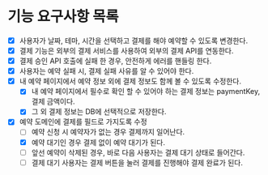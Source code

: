 # 기능 요구사항 목록
- [x] 사용자가 날짜, 테마, 시간을 선택하고 결제를 해야 예약할 수 있도록 변경한다.
- [x] 결제 기능은 외부의 결제 서비스를 사용하여 외부의 결제 API를 연동한다.
- [x] 결제 승인 API 호출에 실패 한 경우, 안전하게 에러를 핸들링 한다.
- [x] 사용자는 예약 실패 시, 결제 실패 사유를 알 수 있어야 한다.
- [X] 내 예약 페이지에서 예약 정보 외에 결제 정보도 함께 볼 수 있도록 수정한다.
  - [X] 내 예약 페이지에서 필수로 확인 할 수 있어야 하는 결제 정보는 paymentKey, 결제 금액이다.
  - [X] 그 외 결제 정보는 DB에 선택적으로 저장한다.
- [X] 예약 도메인에 결제를 필드로 가지도록 수정
  - [ ] 예약 신청 시 예약자가 없는 경우 결제까지 일어난다.
  - [X] 예약 대기인 경우 결제 없이 예약 대기가 된다.
  - [ ] 앞선 예약이 삭제된 경우, 바로 다음 사용자는 결제 대기 상태로 들어간다.
  - [ ] 결제 대기 사용자는 결제 버튼을 눌러 결제를 진행해야 결제 완료가 된다.